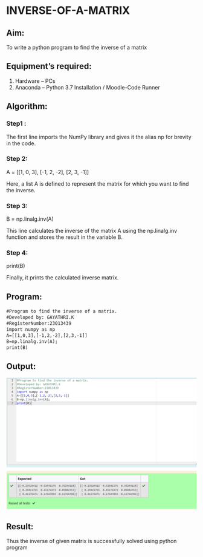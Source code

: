 # INVERSE-OF-A-MATRIX
## Aim:
To write a python program to find the inverse of a matrix
## Equipment’s required:
1. 	Hardware – PCs
2. 	Anaconda – Python 3.7 Installation / Moodle-Code Runner
## Algorithm:
### Step1 : 
 The first line imports the NumPy library and gives it the alias np for brevity in the code.

### Step 2: 
A = [[1, 0, 3], [-1, 2, -2], [2, 3, -1]]
   
   Here, a list A is defined to represent the matrix for which you want to find the inverse.
### Step 3:
 B = np.linalg.inv(A)
   
   This line calculates the inverse of the matrix A using the np.linalg.inv function and stores the result in the variable B.
### Step 4:  
print(B)
   
   Finally, it prints the calculated inverse matrix.
## Program:
``````
#Program to find the inverse of a matrix.
#Developed by: GAYATHRI.K
#RegisterNumber:23013439
import numpy as np
A=[[1,0,3],[-1,2,-2],[2,3,-1]]
B=np.linalg.inv(A);
print(B)
``````
## Output:
![Alt text](image.png)
## Result:
Thus the inverse of given matrix is successfully solved using python program

